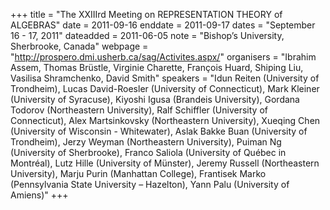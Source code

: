 +++
title = "The XXIIIrd Meeting on REPRESENTATION THEORY of ALGEBRAS"
date = 2011-09-16
enddate = 2011-09-17
dates = "September 16 - 17, 2011"
dateadded = 2011-06-05
note = "Bishop’s University, Sherbrooke, Canada"
webpage = "http://prospero.dmi.usherb.ca/sag/Activites.aspx/"
organisers = "Ibrahim Assem, Thomas Brüstle, Virginie Charette, François Huard, Shiping Liu, Vasilisa Shramchenko,
David Smith"
speakers = "Idun Reiten (University of Trondheim), Lucas David-Roesler (University of Connecticut), Mark Kleiner (University of Syracuse), Kiyoshi Igusa (Brandeis University), Gordana Todorov (Northeastern University),
Ralf Schiffler (University of Connecticut), Alex Martsinkovsky (Northeastern University), Xueqing Chen (University of Wisconsin - Whitewater), Aslak Bakke Buan (University of Trondheim), Jerzy Weyman (Northeastern University), Puiman Ng (University of Sherbrooke), Franco Saliola (University of Québec in Montréal), Lutz Hille (University of Münster), Jeremy Russell (Northeastern University), Marju Purin (Manhattan College), Frantisek Marko (Pennsylvania State University – Hazelton), Yann Palu (University of Amiens)"
+++
